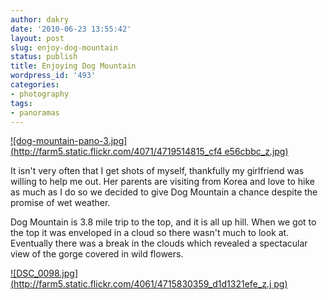 ```yaml
---
author: dakry
date: '2010-06-23 13:55:42'
layout: post
slug: enjoy-dog-mountain
status: publish
title: Enjoying Dog Mountain
wordpress_id: '493'
categories:
- photography
tags:
- panoramas
---
```


[![dog-mountain-pano-3.jpg](http://farm5.static.flickr.com/4071/4719514815_cf4
e56cbbc_z.jpg)](http://www.flickr.com/photos/zacharyz/4719514815/)

It isn't very often that I get shots of myself, thankfully my girlfriend was
willing to help me out. Her parents are visiting from Korea and love to hike
as much as I do so we decided to give Dog Mountain a chance despite the
promise of wet weather.

  
Dog Mountain is 3.8 mile trip to the top, and it is all up hill. When we got
to the top it was enveloped in a cloud so there wasn't much to look at.
Eventually there was a break in the clouds which revealed a spectacular view
of the gorge covered in wild flowers.

[![DSC_0098.jpg](http://farm5.static.flickr.com/4061/4715830359_d1d1321efe_z.j
pg)](http://www.flickr.com/photos/zacharyz/4715830359/)

